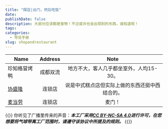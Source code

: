 ```yaml
---
title: "探店|出门，然后吃饭"
date:
publishDate: false
description: 大部分应该都是食物！不过或许也会出现别的东西，谁知道呢！
tags:
categories:
  - 导览手册
slug: shopandrestaurant
---
```

|Name|Address|Note|
|----|:-------:|:----:|
|珍知格冒烤鸭|成都双流|地方不大，客人几乎都坐室外，人均15-30。
|[协盛隆](https://ccaatthouse.icu/posts/%E6%8E%A2%E5%BA%97/xieshenglong/)|连锁店|说是中式糕点店但实际上做的东西还挺中西结合的。
|[麦当劳](https://ccaatthouse.icu/posts/%E6%8E%A2%E5%BA%97/maidanglao)|连锁店|麦门！




<style>
  blockquote {
    color: #2a4f43; /* 设置字体颜色 */
  }
</style>

{{<card>}}
你听见了广播里传来的声音：***本工厂采用[CC BY-NC-SA 4.0](https://creativecommons.org/licenses/by-nc-sa/4.0/deed.zh-hans)进行许可，在您想要将气球带离工厂范围时，请遵守该协议中所提及的规则。***
{{</card>}}
